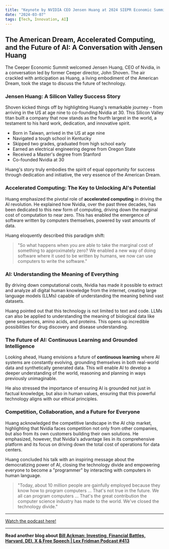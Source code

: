 ```yaml
---
title: "Keynote by NVIDIA CEO Jensen Huang at 2024 SIEPR Economic Summit"
date: "2024-03-07"
tags: [Tech, Innovation, AI]
---
```


## The American Dream, Accelerated Computing, and the Future of AI: A Conversation with Jensen Huang

The Ceeper Economic Summit welcomed Jensen Huang, CEO of Nvidia, in a conversation led by former Ceeper director, John Shoven. The air crackled with anticipation as Huang, a living embodiment of the American Dream, took the stage to discuss the future of technology. 

### Jensen Huang: A Silicon Valley Success Story

Shoven kicked things off by highlighting Huang's remarkable journey – from arriving in the US at age nine to co-founding Nvidia at 30. This Silicon Valley titan built a company that now stands as the fourth largest in the world, a testament to his hard work, dedication, and innovative spirit.

* Born in Taiwan, arrived in the US at age nine
* Navigated a tough school in Kentucky
* Skipped two grades, graduated from high school early
* Earned an electrical engineering degree from Oregon State
* Received a Master's degree from Stanford
* Co-founded Nvidia at 30

Huang's story truly embodies the spirit of equal opportunity for success through dedication and initiative, the very essence of the American Dream.

### Accelerated Computing: The Key to Unlocking AI's Potential

Huang emphasized the pivotal role of **accelerated computing** in driving the AI revolution. He explained how Nvidia, over the past three decades, has been dedicated to this new form of computing, driving down the marginal cost of computation to near zero. This has enabled the emergence of software written by computers themselves, powered by vast amounts of data.

Huang eloquently described this paradigm shift: 

> "So what happens when you are able to take the marginal cost of something to approximately zero? We enabled a new way of doing software where it used to be written by humans, we now can use computers to write the software."

### AI: Understanding the Meaning of Everything

By driving down computational costs, Nvidia has made it possible to extract and analyze all digital human knowledge from the internet, creating large language models (LLMs) capable of understanding the meaning behind vast datasets. 

Huang pointed out that this technology is not limited to text and code. LLMs can also be applied to understanding the meaning of biological data like gene sequences, amino acids, and proteins. This opens up incredible possibilities for drug discovery and disease understanding.

### The Future of AI: Continuous Learning and Grounded Intelligence

Looking ahead, Huang envisions a future of **continuous learning** where AI systems are constantly evolving, grounding themselves in both real-world data and synthetically generated data. This will enable AI to develop a deeper understanding of the world, reasoning and planning in ways previously unimaginable.

He also stressed the importance of ensuring AI is grounded not just in factual knowledge, but also in human values, ensuring that this powerful technology aligns with our ethical principles. 

### Competition, Collaboration, and a Future for Everyone

Huang acknowledged the competitive landscape in the AI chip market, highlighting that Nvidia faces competition not only from other companies, but also from its own customers building their own solutions.  He emphasized, however, that Nvidia's advantage lies in its comprehensive platform and its focus on driving down the total cost of operations for data centers. 

Huang concluded his talk with an inspiring message about the democratizing power of AI, closing the technology divide and empowering everyone to become a "programmer" by interacting with computers in human language. 

> "Today, about 10 million people are gainfully employed because they know how to program computers ... That's not true in the future. We all can program computers ... That's the great contribution the computer science industry has made to the world. We've closed the technology divide."

---

<a href="https://youtube.com/watch?v=cEg8cOx7UZk" target="_blank">Watch the podcast here!</a>


---

**Read another blog about [Bill Ackman: Investing, Financial Battles, Harvard, DEI, X & Free Speech | Lex Fridman Podcast #413](./20240220-billackman-lexfridman)**